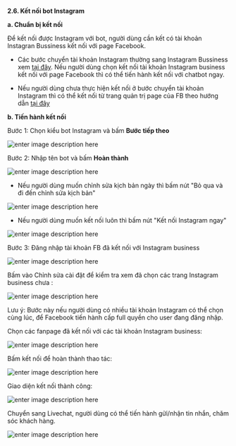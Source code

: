 **2.6. Kết nối bot Instagram**

**a. Chuẩn bị kết nối**

 Để kết nối được Instagram với bot, người dùng cần kết có tài khoản Instagran Bussiness kết nối với page Facebook.

- Các bước chuyển tài khoản Instagram thường sang Instagram Bussiness xem [tại đây](https://www.facebook.com/business/help/502981923235522). Nếu người dùng chọn kết nối tài khoản Instagram business kết nối với page Facebook thì có thể tiến hành kết nối với chatbot ngay.

- Nếu người dùng chưa thực hiện kết nối ở bước chuyển tài khoản Instagram thì có thể kết nối từ trang quản trị page của FB theo hướng dẫn [tại đây](https://www.facebook.com/business/help/898752960195806)

**b. Tiến hành kết nối**

Bước 1: Chọn kiểu bot Instagram và bấm **Bước tiếp theo**

![enter image description here](https://chatbizfly.mediacdn.vn/2023/03/11/chatbot/img_Screenshot1jpg1678505159.jpg)

Bước 2: Nhập tên bot và bấm **Hoàn thành**

![enter image description here](https://chatbizfly.mediacdn.vn/2023/03/11/chatbot/img_Screenshot2jpg1678505355.jpg)

-  Nếu người dùng muốn chỉnh sửa kịch bản ngày thì bấm nút "Bỏ qua và đi đến chỉnh sửa kịch bản"

![enter image description here](https://chatbizfly.mediacdn.vn/2023/03/11/chatbot/img_Screenshot3jpg1678505616.jpg)

- Nếu người dùng muốn kết nối luôn thì bấm nút "Kết nối Instagram ngay"

![enter image description here](https://chatbizfly.mediacdn.vn/2023/03/11/chatbot/img_Screenshot4jpg1678505723.jpg)

Bước 3: Đăng nhập tài khoản FB đã kết nối với Instagram business

![enter image description here](https://chatbizfly.mediacdn.vn/2023/03/13/chatbot/img_Screenshot7jpg1678680051.jpg)

Bấm vào Chỉnh sửa cài đặt để kiểm tra xem đã chọn các trang Instagram business chưa :

![enter image description here](https://chatbizfly.mediacdn.vn/2023/03/13/chatbot/img_Screenshot10jpg1678684515.jpg)

Lưu ý: Bước này nếu người dùng có nhiều tài khoản Instagram có thể chọn cùng lúc, để Facebook tiến hành cấp full quyền cho user đang đăng nhập. 

Chọn các fanpage đã kết nối với các tài khoản Instagram business:

![enter image description here](https://chatbizfly.mediacdn.vn/2023/03/13/chatbot/img_Screenshot11jpg1678684753.jpg)

Bấm kết nối để hoàn thành thao tác:

![enter image description here](https://chatbizfly.mediacdn.vn/2023/03/13/chatbot/img_Screenshot12jpg1678684803.jpg)

Giao diện kết nối thành công:

![enter image description here](https://chatbizfly.mediacdn.vn/2023/03/11/chatbot/img_Screenshot5jpg1678507127.jpg)

Chuyển sang Livechat, người dùng có thể tiến hành gửi/nhận tin nhắn, chăm sóc khách hàng.

![enter image description here](https://chatbizfly.mediacdn.vn/2023/03/11/chatbot/img_Screenshot6jpg1678507366.jpg)



